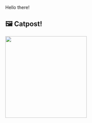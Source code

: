 Hello there!



## 🖼️ Catpost!

<sub>
    <img src="https://cdn2.thecatapi.com/images/w6CQYXYjy.jpg" height="256">
</sub>

